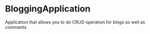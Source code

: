 # BloggingApplication
Application that allows you to do CRUD operation for blogs as well as comments
